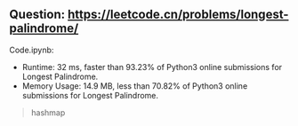 ## Question: https://leetcode.cn/problems/longest-palindrome/

Code.ipynb:
* Runtime: 32 ms, faster than 93.23% of Python3 online submissions for Longest Palindrome.
* Memory Usage: 14.9 MB, less than 70.82% of Python3 online submissions for Longest Palindrome.
> hashmap
